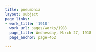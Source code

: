 ```yaml
---
title: pneumonia
layout: subject
page_links:
- work_title: '1918'
  work_url: pages/works/1918
  page_title: Wednesday, March 27, 1918
  page_anchor: page-462

---
```

